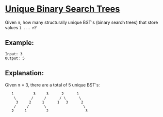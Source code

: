 [Unique Binary Search Trees](https://leetcode.com/problems/unique-binary-search-trees/)
============================

Given n, how many structurally unique BST's (binary search trees)
that store values `1 ... n`?

Example:
--------

```
Input: 3
Output: 5
```

Explanation:
------------

Given n = 3, there are a total of 5 unique BST's:
```
   1         3     3      2      1
    \       /     /      / \      \
     3     2     1      1   3      2
    /     /       \                 \
   2     1         2                 3
```
